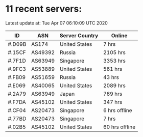 # 11 recent servers:

Latest update at: Tue Apr 07 06:10:09 UTC 2020

| ID | ASN | Server Country | Online |
| -- | --- | -------------- | ------ |
| #.D09B | AS174 | United States | 7 hrs |
| #.15CF | AS49392 | Russia | 2105 hrs |
| #.7F1D | AS63949 | Singapore | 3353 hrs |
| #.9FC3 | AS53889 | United States | 561 hrs |
| #.FB09 | AS51659 | Russia | 43 hrs |
| #.E069 | AS40065 | United States | 2089 hrs |
| #.2A79 | AS63949 | Japan | 769 hrs |
| #.F7DA | AS45102 | United States | 347 hrs |
| #.CF04 | AS20473 | Singapore | 6 hrs offline |
| #.77BD | AS20473 | Singapore | 7 hrs |
| #.02B5 | AS45102 | United States | 60 hrs offline |

